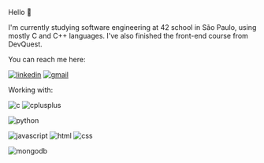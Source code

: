 Hello 👋 

I'm currently studying software engineering at 42 school in São Paulo, using mostly C and C++ languages. I've also finished the front-end course from DevQuest.

You can reach me here:

[![linkedin](https://img.shields.io/badge/-LinkedIn-%230077B5?style=for-the-badge&amp;logo=linkedin&amp;logoColor=white)](https://www.linkedin.com/in/felipe-nasser-24629523a)
[![gmail](https://img.shields.io/badge/Gmail-D14836?style=for-the-badge&logo=gmail&logoColor=white)](mailto:felipecmnasser@gmail.com)



Working with:

![c](https://img.shields.io/badge/C-00599C?style=for-the-badge&logo=c&logoColor=white)
![cplusplus](https://img.shields.io/badge/C%2B%2B-00599C?style=for-the-badge&logo=cplusplus&logoColor=white)

![python](https://img.shields.io/badge/PYTHON-323330?style=for-the-badge&logo=python)

![javascript](https://img.shields.io/badge/JavaScript-323330?style=for-the-badge&logo=javascript&logoColor=F7DF1E)
![html](https://img.shields.io/badge/HTML5-E34F26?style=for-the-badge&logo=html5&logoColor=white)
![css](https://img.shields.io/badge/CSS3-1572B6?style=for-the-badge&logo=css3&logoColor=white)

![mongodb](https://img.shields.io/badge/MongoDB-4EA94B?style=for-the-badge&logo=mongodb&logoColor=white)


<!--
**afsser/afsser** is a ✨ _special_ ✨ repository because its `README.md` (this file) appears on your GitHub profile.

Here are some ideas to get you started:

- 🔭 I’m currently working on ...
- 🌱 I’m currently learning ...
- 👯 I’m looking to collaborate on ...
- 🤔 I’m looking for help with ...
- 💬 Ask me about ...
- 📫 How to reach me: ...
- 😄 Pronouns: ...
- ⚡ Fun fact: ...
-->
